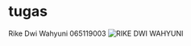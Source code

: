 # tugas

Rike Dwi Wahyuni 065119003
  ![RIKE DWI WAHYUNI](https://user-images.githubusercontent.com/101050962/161415002-904d1b8f-083d-4791-b352-c8293d587cae.jpg)
